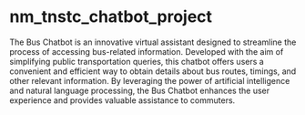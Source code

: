 # nm_tnstc_chatbot_project

The Bus Chatbot is an innovative virtual assistant designed to streamline the process of accessing bus-related information. Developed with the aim of simplifying public transportation queries, this chatbot offers users a convenient and efficient way to obtain details about bus routes, timings, and other relevant information. By leveraging the power of artificial intelligence and natural language processing, the Bus Chatbot enhances the user experience and provides valuable assistance to commuters.

